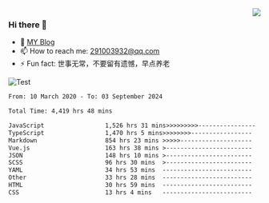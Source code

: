 <img align='right' src='https://github-readme-stats.vercel.app/api?username=niaogege&show_icons=true&theme=radical'/>

### Hi there 👋

- 🌱 [MY Blog](https://bythewayer.com/)
- 📫 How to reach me: 291003932@qq.com
- ⚡ Fun fact:  世事无常，不要留有遗憾，早点养老

![Test](https://github-readme-stats.vercel.app/api/top-langs/?username=niaogege&layout=compact)

<!--START_SECTION:waka-->

```txt
From: 10 March 2020 - To: 03 September 2024

Total Time: 4,419 hrs 48 mins

JavaScript                 1,526 hrs 31 mins>>>>>>>>>----------------   34.54 %
TypeScript                 1,470 hrs 5 mins>>>>>>>>-----------------   33.26 %
Markdown                   854 hrs 23 mins >>>>>--------------------   19.33 %
Vue.js                     163 hrs 38 mins >------------------------   03.70 %
JSON                       148 hrs 10 mins >------------------------   03.35 %
SCSS                       96 hrs 30 mins  >------------------------   02.18 %
YAML                       34 hrs 53 mins  -------------------------   00.79 %
Other                      33 hrs 28 mins  -------------------------   00.76 %
HTML                       30 hrs 59 mins  -------------------------   00.70 %
CSS                        13 hrs 4 mins   -------------------------   00.30 %
```

<!--END_SECTION:waka-->
